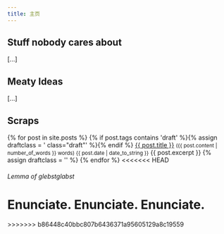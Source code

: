 ```yaml
---
title: 主页
---
```


## Stuff nobody cares about

[...]

## Meaty Ideas

[...]

## Scraps

<dl id="epistolae">
  {% for post in site.posts %}
  {% if post.tags contains 'draft' %}{% assign draftclass = ' class="draft"' %}{% endif %}
  <dt{{draftclass}}>
    <a href="{{ post.url }}">{{ post.title }}</a>
    <small> ({{ post.content | number_of_words }} words) <time class ="hidden" datetime="{{ post.date | date_to_xmlschema }}" class="post-date">{{ post.date | date_to_string }}</time></small>
  </dt>
  <dd{{draftclass}}>{{ post.excerpt }}</dd>
  {% assign draftclass = '' %}
  {% endfor %}
<<<<<<< HEAD
</dl>



###### Lemma of glebstglabst
Enunciate. Enunciate. Enunciate.
=======
</dl>
>>>>>>> b86448c40bbc807b6436371a95605129a8c19559
